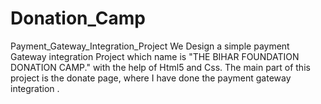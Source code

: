 # Donation_Camp
 Payment_Gateway_Integration_Project We Design a simple payment Gateway integration Project which name is "THE BIHAR FOUNDATION DONATION CAMP." with the help of Html5 and Css. The main part of this project is the donate page, where I have done the payment gateway integration . 

